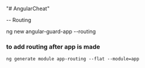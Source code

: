 "# AngularCheat" 

-- Routing 

ng new angular-guard-app --routing
### to add routing after app is made
```
ng generate module app-routing --flat --module=app
```
